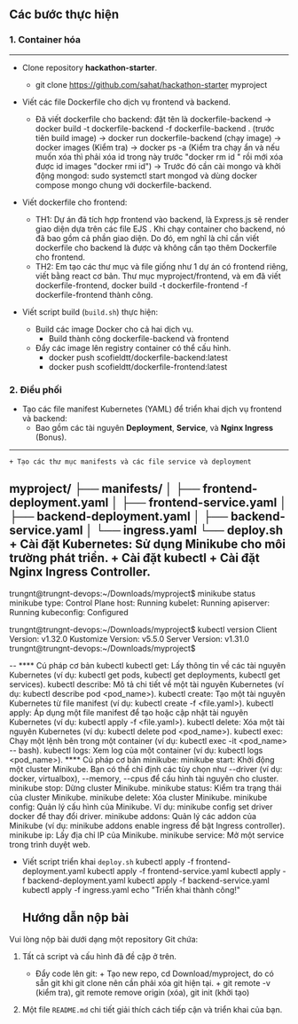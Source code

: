 ## Các bước thực hiện
### 1. Container hóa
---------------------------------------------------------------
- Clone repository **hackathon-starter**. 
    + git clone https://github.com/sahat/hackathon-starter myproject
- Viết các file Dockerfile cho dịch vụ frontend và backend.
    + Đã viết dockerfile cho backend: đặt tên là dockerfile-backend
      -> docker build -t dockerfile-backend -f dockerfile-backend . (trước tiên build image)
      -> docker run dockerfile-backend (chạy image)
      -> docker images (Kiểm tra)
      -> docker ps -a (Kiểm tra chạy ẩn và nếu muốn xóa thì phải xóa id trong này trước "docker rm id " rồi mới xóa được id images "docker rmi id")
      -> Trước đó cần cài mongo và khởi động mongod: sudo systemctl start mongod và dùng docker compose mongo chung với dockerfile-backend.
- Viết dockerfile cho frontend: 
    + TH1: Dự án đã tích hợp frontend vào backend, là Express.js sẽ render giao diện dựa trên các file EJS . Khi chạy container cho backend, nó đã bao gồm cả phần giao diện. Do đó, em nghĩ là chỉ cần viết dockerfile cho backend là được và không cần tạo thêm Dockerfile cho frontend.
    + TH2: Em tạo các thư mục và file giống như 1 dự án có frontend riêng, viết bằng react cơ bản. Thư mục myproject/frontend, và em đã viết dockerfile-frontend, docker build -t dockerfile-frontend -f dockerfile-frontend thành công.
      
- Viết script build (`build.sh`) thực hiện: 
  - Build các image Docker cho cả hai dịch vụ. 
    + Build thành công dockerfile-backend và frontend
  - Đẩy các image lên registry container có thể cấu hình. 
    + docker push scofieldtt/dockerfile-backend:latest
    + docker push scofieldtt/dockerfile-frontend:latest
    
### 2. Điều phối
- Tạo các file manifest Kubernetes (YAML) để triển khai dịch vụ frontend và backend: 
  - Bao gồm các tài nguyên **Deployment**, **Service**, và **Nginx Ingress** (Bonus). 
------------------------------------------------------------------------------------- 
    + Tạo các thư mục manifests và các file service và deployment 
  myproject/
├── manifests/
│   ├── frontend-deployment.yaml
│   ├── frontend-service.yaml
│   ├── backend-deployment.yaml
│   ├── backend-service.yaml
│   └── ingress.yaml
└── deploy.sh
    + Cài đặt Kubernetes: Sử dụng Minikube cho môi trường phát triển.
    + Cài đặt kubectl
    + Cài đặt Nginx Ingress Controller.
--
trungnt@trungnt-devops:~/Downloads/myproject$ minikube status
minikube
type: Control Plane
host: Running
kubelet: Running
apiserver: Running
kubeconfig: Configured

trungnt@trungnt-devops:~/Downloads/myproject$ kubectl version 
Client Version: v1.32.0
Kustomize Version: v5.5.0
Server Version: v1.31.0
trungnt@trungnt-devops:~/Downloads/myproject$ 

--
  **** Cú pháp cơ bản kubectl
        kubectl get: Lấy thông tin về các tài nguyên Kubernetes (ví dụ: kubectl get pods, kubectl get deployments, kubectl get services).
        kubectl describe: Mô tả chi tiết về một tài nguyên Kubernetes (ví dụ: kubectl describe pod <pod_name>).
        kubectl create: Tạo một tài nguyên Kubernetes từ file manifest (ví dụ: kubectl create -f <file.yaml>).
        kubectl apply: Áp dụng một file manifest để tạo hoặc cập nhật tài nguyên Kubernetes (ví dụ: kubectl apply -f <file.yaml>).
        kubectl delete: Xóa một tài nguyên Kubernetes (ví dụ: kubectl delete pod <pod_name>).
        kubectl exec: Chạy một lệnh bên trong một container (ví dụ: kubectl exec -it <pod_name> -- bash).
        kubectl logs: Xem log của một container (ví dụ: kubectl logs <pod_name>).
  **** Cú pháp cơ bản minikube:
        minikube start: Khởi động một cluster Minikube. Bạn có thể chỉ định các tùy chọn như --driver (ví dụ: docker, virtualbox), --memory, --cpus để cấu hình tài nguyên cho cluster.
        minikube stop: Dừng cluster Minikube.
        minikube status: Kiểm tra trạng thái của cluster Minikube.
        minikube delete: Xóa cluster Minikube.
        minikube config: Quản lý cấu hình của Minikube. Ví dụ: minikube config set driver docker để thay đổi driver.
        minikube addons: Quản lý các addon của Minikube (ví dụ: minikube addons enable ingress để bật Ingress controller).
        minikube ip: Lấy địa chỉ IP của Minikube.
        minikube service: Mở một service trong trình duyệt web.
- Viết script triển khai `deploy.sh`
     kubectl apply -f frontend-deployment.yaml
     kubectl apply -f frontend-service.yaml
     kubectl apply -f backend-deployment.yaml
     kubectl apply -f backend-service.yaml
     kubectl apply -f ingress.yaml
echo "Triển khai thành công!"
  
  ## Hướng dẫn nộp bài
Vui lòng nộp bài dưới dạng một repository Git chứa:  
1. Tất cả script và cấu hình đã đề cập ở trên.
    - Đẩy code lên git: + Tạo new repo, cd Download/myproject, do có sẵn git khi git clone nên cần phải xóa git hiện tại.
                        + git remote -v (kiểm tra), git remote remove origin (xóa), git init (khởi tạo)
                        
2. Một file `README.md` chi tiết giải thích cách tiếp cận và triển khai của bạn.  

